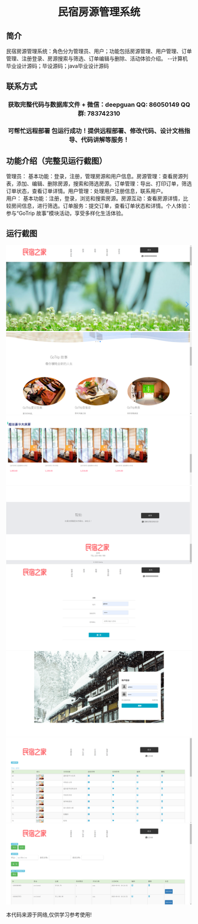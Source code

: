 <p><h1 align="center">民宿房源管理系统</h1></p>

## 简介
民宿房源管理系统：角色分为管理员、用户；功能包括房源管理、用户管理、订单管理、注册登录、房源搜索与筛选、订单编辑与删除、活动体验介绍。    --计算机毕业设计源码；毕设源码；java毕业设计源码


## 联系方式
<p><h3 align="center">获取完整代码与数据库文件 + 微信：deepguan QQ: 86050149 QQ群: 783742310</h3></p>
<p><h3 align="center">可帮忙远程部署 包运行成功！提供远程部署、修改代码、设计文档指导、代码讲解等服务！</h3></p>

## 功能介绍（完整见运行截图）
管理员： 基本功能：登录，注册，管理房源和用户信息。房源管理：查看房源列表，添加、编辑、删除房源，搜索和筛选房源。订单管理：导出、打印订单，筛选订单状态，查看订单详情。用户管理：处理用户注册信息，联系用户。  
用户： 基本功能：注册，登录，浏览和搜索房源。房源互动：查看房源详情，比较房间信息，进行筛选。订单服务：提交订单，查看订单状态和详情。个人体验：参与“GoTrip 故事”模块活动，享受多样化生活体验。


## 运行截图
![](imgs/588112-20230211112312439-1614425779.png)
![](imgs/588112-20230211112319172-863307679.png)
![](imgs/588112-20230211112324798-557216016.png)
![](imgs/588112-20230211112329421-465231833.png)
![](imgs/588112-20230211112333649-1233605348.png)
![](imgs/588112-20230211112339737-1331819876.png)
![](imgs/588112-20230211112344243-2079995676.png)
![](imgs/588112-20230211112348221-238760944.png)

<p>本代码来源于网络,仅供学习参考使用!</p>
